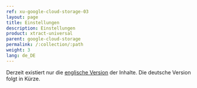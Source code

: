 ```yaml
---
ref: xu-google-cloud-storage-03
layout: page
title: Einstellungen
description: Einstellungen
product: xtract-universal
parent: google-cloud-storage
permalink: /:collection/:path
weight: 3
lang: de_DE
---
```


Derzeit existiert nur die [englische Version](https://help.theobald-software.com/en/xtract-universal/xu-destinations/google-cloud-storage/settings) der Inhalte. Die deutsche Version folgt in Kürze. 